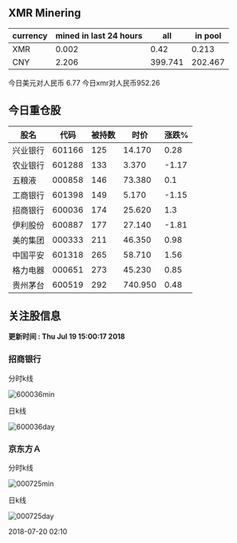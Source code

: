 ## XMR Minering

|currency|mined in last 24 hours|all|in pool|
|---|---|---|---|
|XMR|0.002|0.42|0.213|
|CNY|2.206|399.741|202.467|

今日美元对人民币 6.77	今日xmr对人民币952.26


## 今日重仓股 

|股名|代码|被持数|时价|涨跌%|
|---|---|---|---|---|
|兴业银行|601166|125|14.170|0.28|
|农业银行|601288|133|3.370|-1.17|
|五粮液|000858|146|73.380|0.1|
|工商银行|601398|149|5.170|-1.15|
|招商银行|600036|174|25.620|1.3|
|伊利股份|600887|177|27.140|-1.81|
|美的集团|000333|211|46.350|0.98|
|中国平安|601318|265|58.710|1.56|
|格力电器|000651|273|45.230|0.85|
|贵州茅台|600519|292|740.950|0.48|

## 关注股信息
**更新时间 : Thu Jul 19 15:00:17 2018**
### 招商银行 
分时k线

![600036min](http://image.sinajs.cn/newchart/min/n/sh600036.gif)

日k线

![600036day](http://image.sinajs.cn/newchart/daily/n/sh600036.gif)

### 京东方Ａ 
分时k线

![000725min](http://image.sinajs.cn/newchart/min/n/sz000725.gif)

日k线

![000725day](http://image.sinajs.cn/newchart/daily/n/sz000725.gif)

2018-07-20 02:10